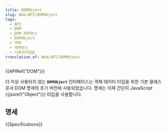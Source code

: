 ```yaml
---
title: DOMObject
slug: Web/API/DOMObject
tags:
  - API
  - DOM
  - DOM 레퍼런스
  - DOMObject
  - 객체
  - 레퍼런스
  - 사용되지않음
translation_of: Web/API/DOMObject
---
```

{{APIRef("DOM")}}

더 이상 사용되지 않는 **`DOMObject`** 인터페이스는 객체 데이터 타입을 위한 기본 클래스로서 DOM 명세의 초기 버전에 사용되었습니다. 명세는 이제 간단히 JavaScript {{jsxref("Object")}} 타입을 사용합니다.

## 명세

{{Specifications}}
